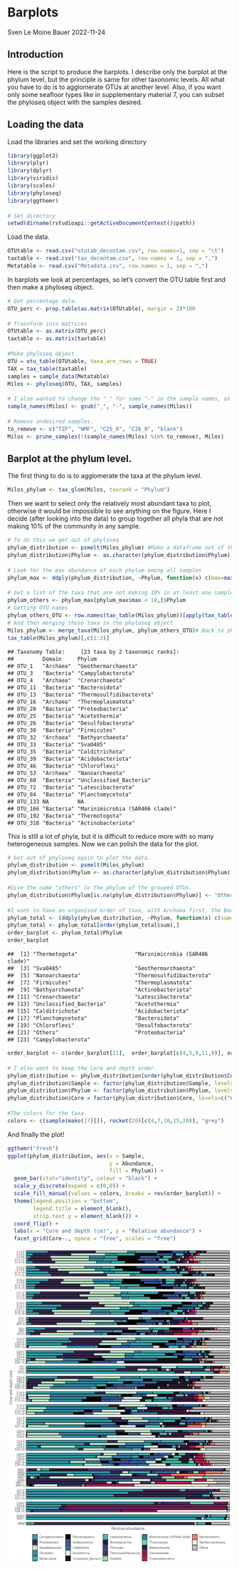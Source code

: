 Barplots
================
Sven Le Moine Bauer
2022-11-24

## Introduction

Here is the script to produce the barplots. I describe only the barplot
at the phylum level, but the principle is same for other taxonomic
levels. All what you have to do is to agglomerate OTUs at another level.
Also, if you want only some seafloor types like in supplementary
material 7, you can subset the phyloseq object with the samples desired.

## Loading the data

Load the libraries and set the working directory

``` r
library(ggplot2)
library(plyr)
library(dplyr)
library(viridis)
library(scales)
library(phyloseq)
library(ggthemr)

# Set directory
setwd(dirname(rstudioapi::getActiveDocumentContext()$path))
```

Load the data.

``` r
OTUtable <- read.csv("otutab_decontam.csv", row.names=1, sep = "\t")
taxtable <- read.csv("tax_decontam.csv", row.names = 1, sep = ",")
Metatable <- read.csv("Metadata.csv", row.names = 1, sep = ",")
```

In barplots we look at percentages, so let’s convert the OTU table first
and then make a phyloseq object.

``` r
# Get percentage data.
OTU_perc <- prop.table(as.matrix(OTUtable), margin = 2)*100

# Trasnform into matrices
OTUtable <- as.matrix(OTU_perc)
taxtable <- as.matrix(taxtable)

#Make phyloseq object
OTU = otu_table(OTUtable, taxa_are_rows = TRUE)
TAX = tax_table(taxtable)
samples = sample_data(Metatable)
Milos <- phyloseq(OTU, TAX, samples)

# I also wanted to change the "_" for some "-" in the sample names, as it looks better.
sample_names(Milos) <- gsub("_", "-", sample_names(Milos))

# Remove undesired samples.
to_remove <- c("TZF", "WMF", "C25_0", "C26_0", "blank")
Milos <- prune_samples(!(sample_names(Milos) %in% to_remove), Milos)
```

## Barplot at the phylum level.

The first thing to do is to agglomerate the taxa at the phylum level.

``` r
Milos_phylum <- tax_glom(Milos, taxrank = "Phylum")
```

Then we want to select only the relatively most abundant taxa to plot,
otherwise it would be impossible to see anything on the figure. Here I
decide (after looking into the data) to group together all phyla that
are not making 10% of the community in any sample.

``` r
# To do this we get out of phyloseq
phylum_distribution <- psmelt(Milos_phylum) #Make a dataframe out of the phyloseq object.
phylum_distribution$Phylum <- as.character(phylum_distribution$Phylum) # Make sure the taxa are strings

# Look for the max abundance of each phylum among all samples
phylum_max <- ddply(phylum_distribution, ~Phylum, function(x) c(max=max(x$Abundance))) 

# Get a list of the taxa that are not making 10% in at least one sample.
phylum_others <- phylum_max[phylum_max$max < 10,]$Phylum
# Getting OTU names
phylum_others_OTU <- row.names(tax_table(Milos_phylum))[apply(tax_table(Milos_phylum), 1, function(u) any(u %in% phylum_others))]
# And then merging these taxa in the phyloseq object
Milos_phylum <- merge_taxa(Milos_phylum, phylum_others_OTU)# Back to phyloseq, merge the OTUs listed before.
tax_table(Milos_phylum)[,c(1:2)]
```

    ## Taxonomy Table:     [23 taxa by 2 taxonomic ranks]:
    ##         Domain     Phylum                         
    ## OTU_1   "Archaea"  "Geothermarchaeota"            
    ## OTU_3   "Bacteria" "Campylobacterota"             
    ## OTU_4   "Archaea"  "Crenarchaeota"                
    ## OTU_11  "Bacteria" "Bacteroidota"                 
    ## OTU_13  "Bacteria" "Thermosulfidibacterota"       
    ## OTU_16  "Archaea"  "Thermoplasmatota"             
    ## OTU_20  "Bacteria" "Proteobacteria"               
    ## OTU_25  "Bacteria" "Acetothermia"                 
    ## OTU_26  "Bacteria" "Desulfobacterota"             
    ## OTU_30  "Bacteria" "Firmicutes"                   
    ## OTU_32  "Archaea"  "Bathyarchaeota"               
    ## OTU_33  "Bacteria" "Sva0485"                      
    ## OTU_35  "Bacteria" "Calditrichota"                
    ## OTU_39  "Bacteria" "Acidobacteriota"              
    ## OTU_46  "Bacteria" "Chloroflexi"                  
    ## OTU_53  "Archaea"  "Nanoarchaeota"                
    ## OTU_60  "Bacteria" "Unclassified_Bacteria"        
    ## OTU_72  "Bacteria" "Latescibacterota"             
    ## OTU_84  "Bacteria" "Planctomycetota"              
    ## OTU_133 NA         NA                             
    ## OTU_166 "Bacteria" "Marinimicrobia (SAR406 clade)"
    ## OTU_192 "Bacteria" "Thermotogota"                 
    ## OTU_316 "Bacteria" "Actinobacteriota"

This is still a lot of phyla, but it is difficult to reduce more with so
many heterogeneous samples. Now we can polish the data for the plot.

``` r
# Get out of phyloseq again to plot the data.
phylum_distribution <- psmelt(Milos_phylum) 
phylum_distribution$Phylum <- as.character(phylum_distribution$Phylum)

#Give the name "others" to the phylum of the grouped OTUs.
phylum_distribution$Phylum[is.na(phylum_distribution$Phylum)] <- "Others" 

#I want to have an organised order of taxa, with Archaea first, the Bacteria, and Other last, and everything ranked by abundance within each category.
phylum_total <- (ddply(phylum_distribution, ~Phylum, function(x) c(sum=sum(x$Abundance))))
phylum_total <- phylum_total[order(phylum_total$sum),]
order_barplot <- phylum_total$Phylum
order_barplot
```

    ##  [1] "Thermotogota"                  "Marinimicrobia (SAR406 clade)"
    ##  [3] "Sva0485"                       "Geothermarchaeota"            
    ##  [5] "Nanoarchaeota"                 "Thermosulfidibacterota"       
    ##  [7] "Firmicutes"                    "Thermoplasmatota"             
    ##  [9] "Bathyarchaeota"                "Actinobacteriota"             
    ## [11] "Crenarchaeota"                 "Latescibacterota"             
    ## [13] "Unclassified_Bacteria"         "Acetothermia"                 
    ## [15] "Calditrichota"                 "Acidobacteriota"              
    ## [17] "Planctomycetota"               "Bacteroidota"                 
    ## [19] "Chloroflexi"                   "Desulfobacterota"             
    ## [21] "Others"                        "Proteobacteria"               
    ## [23] "Campylobacterota"

``` r
order_barplot <- c(order_barplot[21],  order_barplot[c(4,5,8,11,9)], order_barplot[-c(5,4,8,11,9,21)])

# I also want to keep the Core and depth order.
phylum_distribution <- phylum_distribution[order(phylum_distribution$Core, as.numeric(phylum_distribution$Depth)),]
phylum_distribution$Sample <- factor(phylum_distribution$Sample, levels = rev(unique(phylum_distribution$Sample)))
phylum_distribution$Phylum <- factor(phylum_distribution$Phylum, levels = order_barplot)
phylum_distribution$Core = factor(phylum_distribution$Core, levels=c("C13", "C14", "C15", "C17", "C18","BG", "SG", "C20", "C24", "TZ","C25", "C16","C19","C21","C22","C23", "C26", "WM", "C27","C28","MAT", "SSW"))

#The colors for the taxa.
colors <- c(sample(mako(17)[]), rocket(20)[c(4,7,10,15,20)], "grey")
```

And finally the plot!

``` r
ggthemr("fresh")
ggplot(phylum_distribution, aes(x = Sample,
                                y = Abundance, 
                                fill = Phylum)) +
  geom_bar(stat="identity", colour = "black") +
  scale_y_discrete(expand = c(0,0)) +
  scale_fill_manual(values = colors, breaks = rev(order_barplot)) +
  theme(legend.position = "bottom",
        legend.title = element_blank(),
        strip.text.y = element_blank()) +
  coord_flip() +
  labs(x = "Core and depth (cm)", y = "Relative abundance") +
  facet_grid(Core~., space = "free", scales = "free")
```

![](Barplots_files/figure-gfm/barplot4-1.png)<!-- -->
